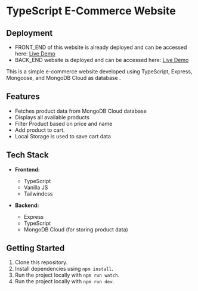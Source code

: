 # TypeScript E-Commerce Website

## Deployment

- FRONT_END of this website is already deployed and can be accessed here: [Live Demo]("https://ecommerce-front-end-vanilla-js.vercel.app")
- BACK_END website is deployed and can be accessed here: [Live Demo]("https://ecom-backend-9pyi.onrender.com")

This is a simple e-commerce website developed using TypeScript, Express, Mongoose, and MongoDB Cloud as database .

## Features

- Fetches product data from MongoDB Cloud database
- Displays all available products
- Filter Product based on price and name
- Add product to cart.
- Local Storage is used to save cart data

## Tech Stack

- **Frontend:**

  - TypeScript
  - Vanilla JS
  - Tailwindcss

- **Backend:**
  - Express
  - TypeScript
  - MongoDB Cloud (for storing product data)

## Getting Started

1. Clone this repository.
2. Install dependencies using `npm install`.
3. Run the project locally with `npm run watch`.
4. Run the project locally with `npm run dev`.
